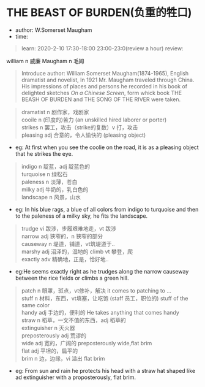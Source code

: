 # THE BEAST OF BURDEN(负重的牲口)

- author: W.Somerset Maugham
- time:
>learn: 2020-2-10 17:30-18:00 23:00-23:0(review a hour)
review:

william n 威廉  Maugham n 毛姆  

>Introduce author: William Somerset Maugham(1874-1965), English dramatist and novelist, In 1921 Mr. Maugham traveled through China. His impressions of places and persons he recorded in his book of delighted sketches *On a Chinese Screen*, form whick book THE BEASH OF BURDEN and THE SONG OF THE RIVER were taken.  


>dramatist n 剧作家，戏剧家  
cooile n (印度的)苦力 (an unskilled hired laborer or porter)  
strikes n 罢工，攻击（strike的复数）v 打，攻击  
pleasing adj 合意的，令人愉快的 (pleasing object)  
- eg: At first when you see the coolie on the road, it is as a pleasing object that he strikes the eye.  

>indigo n 靛蓝，adj 靛蓝色的  
turquoise n 绿松石  
paleness n 淡薄，苍白  
milky adj 牛奶的，乳白色的  
landscape n 风景，山水  
- eg: In his blue rags, a blue of all colors from indigo to turquoise and then to the paleness of a milky sky, he fits the landscape.  

>trudge vi 跋涉，步履艰难地走，vt 跋涉  
narrow adj 狭窄的，n 狭窄的部分  
causeway n 堤道，铺道，vt筑堤道于..  
marshy adj 沼泽的，湿地的 
climb vt 攀登，爬  
exactly adv 精确地，正是，恰好地..  
- eg:He seems exactly right as he trudges along the narrow causeway between the rice fields or climbs a green hill.  

>patch n 眼罩，斑点，vt修补，解决 it comes to patching to ...    
stuff n 材料，东西，vt填塞，让吃饱  (staff 员工，职位的)   stuff of the same color  
handy adj  手边的，便利的 He takes anything that comes handy  
straw n 稻草，一文不值的东西，adj 稻草的  
extinguisher n 灭火器  
preposterously adj  荒谬的  
wide adj 宽的，广阔的  preposterously wide,flat brim  
flat adj 平坦的，扁平的  
brim n 边，边缘，vi 溢出 flat brim  
- eg: From sun and rain he protects his head with a straw hat shaped like ad extinguisher with a proposterously, flat brim.

